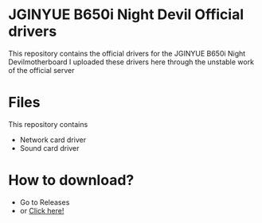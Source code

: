 # JGINYUE B650i Night Devil Official drivers

This repository contains the official drivers for the JGINYUE B650i Night Devilmotherboard
I uploaded these drivers here through the unstable work of the official server
# Files
This repository contains
 
 - Network card driver 
 - Sound card driver
   
# How to download?
 - Go to Releases
 - or [Click here!](https://github.com/miatoll/jginyue-b650i-night-devil-drivers/releases/tag/Release)
 
